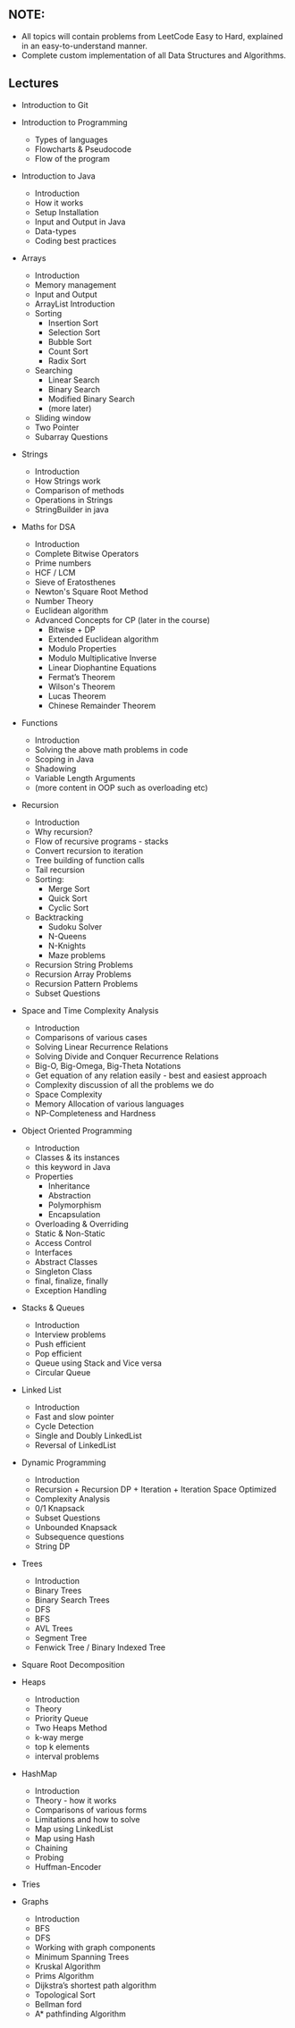 ## NOTE: 
- All topics will contain problems from LeetCode Easy to Hard, explained in an easy-to-understand manner.
- Complete custom implementation of all Data Structures and Algorithms.

## Lectures
- Introduction to Git
- Introduction to Programming
    - Types of languages
    - Flowcharts & Pseudocode
    - Flow of the program
- Introduction to Java
    - Introduction
    - How it works 
    - Setup Installation
    - Input and Output in Java
    - Data-types
    - Coding best practices
- Arrays
    - Introduction
    - Memory management
    - Input and Output
    - ArrayList Introduction
    - Sorting
        - Insertion Sort
        - Selection Sort
        - Bubble Sort
        - Count Sort
        - Radix Sort
    - Searching
        - Linear Search 
        - Binary Search
        - Modified Binary Search
        - (more later)
    - Sliding window
    - Two Pointer
    - Subarray Questions
- Strings
    - Introduction
    - How Strings work
    - Comparison of methods
    - Operations in Strings
    - StringBuilder in java
- Maths for DSA
    - Introduction
    - Complete Bitwise Operators
    - Prime numbers
    - HCF / LCM
    - Sieve of Eratosthenes
    - Newton's Square Root Method
    - Number Theory
    - Euclidean algorithm
    - Advanced Concepts for CP (later in the course)
        - Bitwise + DP
        - Extended Euclidean algorithm
        - Modulo Properties
        - Modulo Multiplicative Inverse
        - Linear Diophantine Equations
        - Fermat’s Theorem
        - Wilson's Theorem
        - Lucas Theorem
        - Chinese Remainder Theorem
- Functions
    - Introduction
    - Solving the above math problems in code
    - Scoping in Java
    - Shadowing
    - Variable Length Arguments
    - (more content in OOP such as overloading etc)

- Recursion
    - Introduction
    - Why recursion?
    - Flow of recursive programs - stacks
    - Convert recursion to iteration
    - Tree building of function calls
    - Tail recursion
    - Sorting:
        - Merge Sort
        - Quick Sort
        - Cyclic Sort
    - Backtracking
        - Sudoku Solver
        - N-Queens
        - N-Knights
        - Maze problems
    - Recursion String Problems
    - Recursion Array Problems
    - Recursion Pattern Problems
    - Subset Questions
- Space and Time Complexity Analysis
    - Introduction
    - Comparisons of various cases
    - Solving Linear Recurrence Relations
    - Solving Divide and Conquer Recurrence Relations
    - Big-O, Big-Omega, Big-Theta Notations
    - Get equation of any relation easily - best and easiest approach
    - Complexity discussion of all the problems we do
    - Space Complexity 
    - Memory Allocation of various languages
    - NP-Completeness and Hardness
- Object Oriented Programming
    - Introduction
    - Classes & its instances
    - this keyword in Java
    - Properties
        - Inheritance
        - Abstraction
        - Polymorphism
        - Encapsulation
    - Overloading & Overriding
    - Static & Non-Static
    - Access Control
    - Interfaces
    - Abstract Classes
    - Singleton Class
    - final, finalize, finally
    - Exception Handling
- Stacks & Queues
    - Introduction
    - Interview problems
    - Push efficient
    - Pop efficient
    - Queue using Stack and Vice versa
    - Circular Queue
- Linked List
    - Introduction
    - Fast and slow pointer
    - Cycle Detection
    - Single and Doubly LinkedList
    - Reversal of LinkedList
- Dynamic Programming
    - Introduction
    - Recursion + Recursion DP + Iteration + Iteration Space Optimized
    - Complexity Analysis
    - 0/1 Knapsack
    - Subset Questions
    - Unbounded Knapsack
    - Subsequence questions
    - String DP
- Trees
    - Introduction
    - Binary Trees
    - Binary Search Trees
    - DFS
    - BFS
    - AVL Trees
    - Segment Tree
    - Fenwick Tree / Binary Indexed Tree
- Square Root Decomposition
- Heaps
    - Introduction
    - Theory
    - Priority Queue
    - Two Heaps Method
    - k-way merge
    - top k elements
    - interval problems
- HashMap
    - Introduction
    - Theory - how it works
    - Comparisons of various forms
    - Limitations and how to solve
    - Map using LinkedList
    - Map using Hash
    - Chaining
    - Probing
    - Huffman-Encoder
- Tries
- Graphs
    - Introduction
    - BFS
    - DFS
    - Working with graph components
    - Minimum Spanning Trees
    - Kruskal Algorithm
    - Prims Algorithm
    - Dijkstra’s shortest path algorithm
    - Topological Sort
    - Bellman ford
    - A* pathfinding Algorithm
